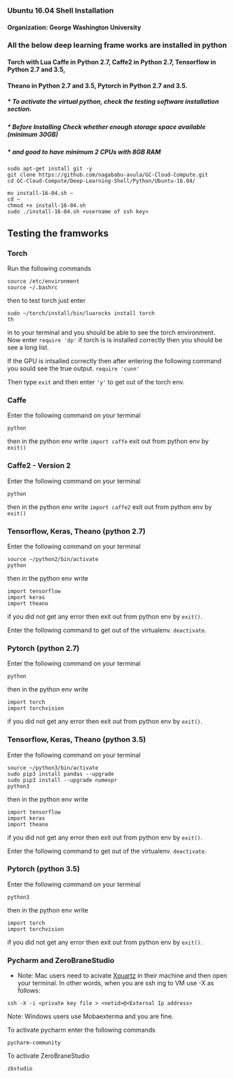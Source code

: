 ### Ubuntu 16.04 Shell Installation
#### Organization:      George Washington University 

### All the below deep learning frame works are installed in python

#### Torch with Lua Caffe in Python 2.7, Caffe2 in Python 2.7, Tensorflow in Python 2.7 and 3.5, 
#### Theano in Python 2.7 and 3.5, Pytorch in Python 2.7 and 3.5.

##### * To activate the virtual python, check the testing software installation section.
##### * Before Installing Check whether enough storage space available (minimum 30GB) 
##### * and good to have minimum 2 CPUs with 8GB RAM

```
sudo apt-get install git -y
git clone https://github.com/nagababu-avula/GC-Cloud-Compute.git
cd GC-Cloud-Compute/Deep-Learning-Shell/Python/Ubuntu-16.04/

mv install-16-04.sh ~
cd ~
chmod +x install-16-04.sh
sudo ./install-16-04.sh <username of ssh key>
```

## Testing the framworks
### Torch

Run the following commands

```
source /etc/environment
source ~/.bashrc
```
then to test torch just enter
```
sudo ~/torch/install/bin/luarocks install torch 
th
```
in to your terminal and you should be able to see the torch environment. Now enter ``` require 'dp' ```
if torch is is installed correctly then you should be see a long list. 

If the GPU is intsalled correctly then after entering the following command you sould see the true output.
```require 'cunn'```

Then type ```exit``` and then enter ```'y'``` to get out of the torch env.

### Caffe
Enter the following command on your terminal
```
python
```
then in the python env write ```import caffe```
exit out from python env by ```exit()```

### Caffe2 - Version 2
Enter the following command on your terminal
```
python
```
then in the python env write ```import caffe2```
exit out from python env by ```exit()```

### Tensorflow, Keras, Theano (python 2.7)
Enter the following command on your terminal
```
source ~/python2/bin/activate
python
```

then in the python env write
```
import tensorflow
import keras
import theano
```

if you did not get any error then exit out from python env by 
```exit()```.

Enter the following command to get out of the virtualenv. ```deactivate```.

### Pytorch (python 2.7)
Enter the following command on your terminal
```
python
```
then in the python env write
```
import torch
import torchvision
```
if you did not get any error then exit out from python env by 
```exit()```.

### Tensorflow, Keras, Theano (python 3.5)
Enter the following command on your terminal
```
source ~/python3/bin/activate
sudo pip3 install pandas --upgrade
sudo pip3 install --upgrade numexpr
python3
```

then in the python env write
```
import tensorflow
import keras
import theano
```

if you did not get any error then exit out from python env by 
```exit()```.

Enter the following command to get out of the virtualenv. ```deactivate```.

### Pytorch (python 3.5)
Enter the following command on your terminal
```
python3
```
then in the python env write
```
import torch
import torchvision
```
if you did not get any error then exit out from python env by 
```exit()```.

### Pycharm and ZeroBraneStudio

* Note: Mac users need to acivate [Xquartz](https://www.xquartz.org/) in their machine and then open your terminal. In other words, when you are ssh ing to VM use -X as follows:

```
ssh -X -i <private key file > <netid>@<External Ip address>
``` 
Note: Windows users use Mobaexterma and you are fine.

To activate pycharm enter the following commands 
```
pycharm-community
```
To activate ZeroBraneStudio
```
zbstudio
```

